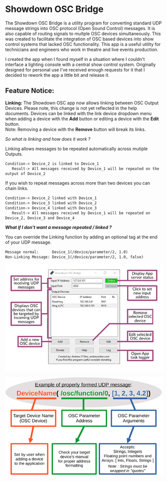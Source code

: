 # Showdown OSC Bridge
The Showdown OSC Bridge is a utility program for converting standard UDP message strings into OSC protocol (Open Sound Control) messages. It is also capable of routing signals to multple OSC devices simultaneously. This was created to facilitate the integration of OSC based devices into show control systems that lacked OSC functionality. This app is a useful utility for technicians and engineers who work in theatre and live events production.

I created the app when I found myself in a situation where I couldn't interface a lighting console with a central show control system. Originally designed for personal use I've received enough requests for it that I decided to rework the app a little bit and release it.

## Feature Notice:
**Linking:**
The Showdown OSC app now allows linking between OSC Output Devices. Please note, this change is not yet reflected in the help documents. Devices can be linked with the link device dropdown menu when adding a device with the **Add** button or editing a device with the **Edit** button.\
Note: Removing a device with the **Remove** button will break its links.

*So what is linking and how does it work ?*

Linking allows messages to be repeated automatically across mutiple Outputs.
```
Condition-> Device_2 is linked to Device_1
   Result-> All messages received by Device_1 will be repeated on the output of Device_2
```
If you wish to repeat messages across more than two devices you can chain links.
```
Condition-> Device_2 linked with Device_1
Condition-> Device_3 linked with Device_2
Condition-> Device_4 linked with Device_3
   Result-> All messages received by Device_1 will be repeated on Device_2, Device_3 and Device_4
```

**_What if I don't want a message repeated / linked ?_**

You can override the Linking function by adding an optional tag at the end of your UDP message.
```
Message normal:      Device_1(/device/parameter/2, 1.0)
Non-Linking Message: Device_1(/device/parameter/2, 1.0, false)
```

![](Interface_Help.png)

![](Message_Help.png)
